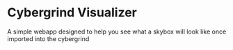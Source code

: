 # Cybergrind Visualizer
A simple webapp designed to help you see what a skybox will look like once imported into the cybergrind